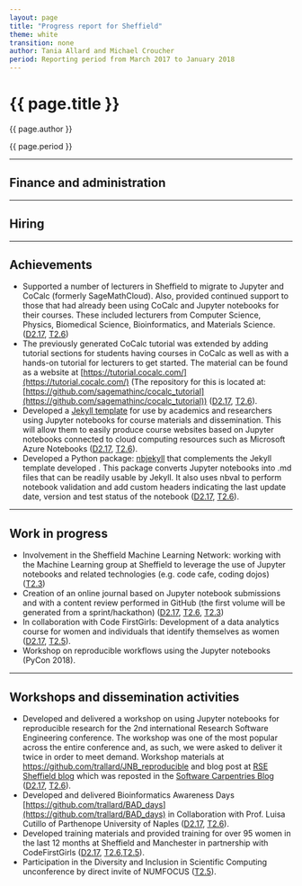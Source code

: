 ```yaml
---
layout: page
title: "Progress report for Sheffield"
theme: white
transition: none
author: Tania Allard and Michael Croucher
period: Reporting period from March 2017 to January 2018
---
```


# {{ page.title }}

{{ page.author }}


{{ page.period }}

---

## Finance and administration



---
## Hiring


---
## Achievements

- Supported a number of lecturers in Sheffield to migrate to Jupyter and CoCalc
(formerly SageMathCloud). Also, provided continued support to those that had already been using CoCalc and
Jupyter notebooks for their courses.
These included lecturers from Computer Science, Physics, Biomedical
Science, Bioinformatics, and Materials Science.
([D2.17](https://github.com/OpenDreamKit/OpenDreamKit/issues/252),
[T2.6](https://github.com/OpenDreamKit/OpenDreamKit/issues/29))
- The previously generated CoCalc tutorial was extended by adding tutorial sections for students having courses in CoCalc as well as with a hands-on tutorial for lecturers to get started. The material can be found as a website at [https://tutorial.cocalc.com/](https://tutorial.cocalc.com/) (The repository for this is located at:[https://github.com/sagemathinc/cocalc_tutorial](https://github.com/sagemathinc/cocalc_tutorial)) ([D2.17](https://github.com/OpenDreamKit/OpenDreamKit/issues/252),
[T2.6](https://github.com/OpenDreamKit/OpenDreamKit/issues/29)).
- Developed a [Jekyll template](https://github.com/trallard/Modules-template)
for use by academics and researchers using Jupyter notebooks for course materials and dissemination.  This will allow them to easily produce course websites based on Jupyter notebooks connected to cloud computing resources such as Microsoft Azure Notebooks ([D2.17](https://github.com/OpenDreamKit/OpenDreamKit/issues/252),
[T2.6](https://github.com/OpenDreamKit/OpenDreamKit/issues/29)).
- Developed a Python package:  [nbjekyll](https://github.com/trallard/nbjekyll) that complements the Jekyll template developed .
This package converts Jupyter notebooks into .md files that can be readily usable by Jekyll.
It also uses nbval to perform notebook validation and add custom headers indicating the last update date, version and test status of the notebook ([D2.17](https://github.com/OpenDreamKit/OpenDreamKit/issues/252),
[T2.6](https://github.com/OpenDreamKit/OpenDreamKit/issues/29)).


---
## Work in progress

- Involvement in the Sheffield Machine Learning Network: working with the Machine Learning group at Sheffield to leverage the use of Jupyter notebooks and related technologies (e.g. code cafe, coding dojos) ([T2.3](https://github.com/OpenDreamKit/OpenDreamKit/issues/26))
- Creation of an online journal based on Jupyter notebook submissions and with a content review performed in GitHub (the first volume will be generated from a sprint/hackathon) ([D2.17](https://github.com/OpenDreamKit/OpenDreamKit/issues/252),
[T2.6](https://github.com/OpenDreamKit/OpenDreamKit/issues/29),
[T2.3](https://github.com/OpenDreamKit/OpenDreamKit/issues/26))
- In collaboration with Code FirstGirls: Development of a data analytics course for women and individuals that identify themselves as women ([D2.17](https://github.com/OpenDreamKit/OpenDreamKit/issues/252),
[T2.5](https://github.com/OpenDreamKit/OpenDreamKit/issues/28)).
- Workshop on reproducible workflows using the Jupyter notebooks (PyCon 2018).

---
## Workshops and dissemination activities

- Developed and delivered a workshop on using Jupyter notebooks for reproducible research for the 2nd international Research Software Engineering conference. The workshop was one of the most popular across the entire conference and, as such, we were asked to deliver it twice in order to meet demand. Workshop materials at https://github.com/trallard/JNB_reproducible and blog post at [RSE Sheffield blog](http://www.rse.shef.ac.uk/blog) which was reposted in the [Software Carpentries Blog](https://software-carpentry.org/blog/2018/01/rse-conf-repost.html)
([D2.17](https://github.com/OpenDreamKit/OpenDreamKit/issues/252),
[T2.6](https://github.com/OpenDreamKit/OpenDreamKit/issues/29)).
- Developed and delivered Bioinformatics Awareness Days [https://github.com/trallard/BAD_days](https://github.com/trallard/BAD_days) in Collaboration with Prof. Luisa Cutillo of Parthenope University of Naples ([D2.17](https://github.com/OpenDreamKit/OpenDreamKit/issues/252),
[T2.6](https://github.com/OpenDreamKit/OpenDreamKit/issues/29)).
- Developed training materials and provided training for over 95 women in the last 12 months at Sheffield and Manchester in partnership with CodeFirstGirls ([D2.17](https://github.com/OpenDreamKit/OpenDreamKit/issues/252),
[T2.6](https://github.com/OpenDreamKit/OpenDreamKit/issues/29),[T2.5](https://github.com/OpenDreamKit/OpenDreamKit/issues/28)).
- Participation in the Diversity and Inclusion in Scientific Computing unconference by direct invite of NUMFOCUS
([T2.5](https://github.com/OpenDreamKit/OpenDreamKit/issues/28)).




</section>
